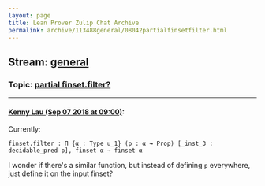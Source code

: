 ```yaml
---
layout: page
title: Lean Prover Zulip Chat Archive 
permalink: archive/113488general/08042partialfinsetfilter.html
---
```


## Stream: [general](index.html)
### Topic: [partial finset.filter?](08042partialfinsetfilter.html)

---

#### [Kenny Lau (Sep 07 2018 at 09:00)](https://leanprover.zulipchat.com/#narrow/stream/113488-general/topic/partial%20finset.filter%3F/near/133493792):
Currently:
```lean
finset.filter : Π {α : Type u_1} (p : α → Prop) [_inst_3 : decidable_pred p], finset α → finset α
```
I wonder if there's a similar function, but instead of defining `p` everywhere, just define it on the input finset?

